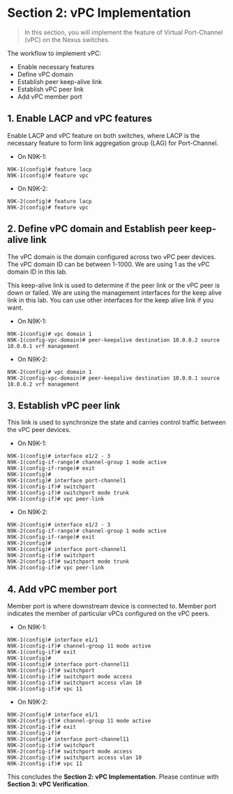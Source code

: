 # Section 2: vPC Implementation

> In this section, you will implement the feature of Virtual Port-Channel (vPC) on the Nexus switches.

The workflow to implement vPC:

- Enable necessary features
- Define vPC domain
- Establish peer keep-alive link
- Establish vPC peer link
- Add vPC member port

## 1. Enable LACP and vPC features

Enable LACP and vPC feature on both switches, where LACP is the necessary feature to form link aggregation group (LAG) for Port-Channel.

- On N9K-1:

```
N9K-1(config)# feature lacp
N9K-1(config)# feature vpc
```

- On N9K-2:

```
N9K-2(config)# feature lacp
N9K-2(config)# feature vpc
```



## 2. Define vPC domain and Establish peer keep-alive link

The vPC domain is the domain configured across two vPC peer devices. The vPC domain ID can be between 1-1000. We are using 1 as the vPC domain ID in this lab.

This keep-alive link is used to determine if the peer link or the vPC peer is down or failed. We are using the management interfaces for the keep alive link in this lab. You can use other interfaces for the keep alive link if you want.

- On N9K-1:

```
N9K-1(config)# vpc domain 1
N9K-1(config-vpc-domain)# peer-keepalive destination 10.0.0.2 source 10.0.0.1 vrf management
```

- On N9K-2:

```
N9K-2(config)# vpc domain 1
N9K-2(config-vpc-domain)# peer-keepalive destination 10.0.0.1 source 10.0.0.2 vrf management
```



## 3. Establish vPC peer link

This link is used to synchronize the state and carries control traffic between the vPC peer devices.

- On N9K-1:

```
N9K-1(config)# interface e1/2 - 3
N9K-1(config-if-range)# channel-group 1 mode active
N9K-1(config-if-range)# exit
N9K-1(config)#
N9K-1(config)# interface port-channel1
N9K-1(config-if)# switchport
N9K-1(config-if)# switchport mode trunk
N9K-1(config-if)# vpc peer-link
```

- On N9K-2:

```
N9K-2(config)# interface e1/2 - 3
N9K-2(config-if-range)# channel-group 1 mode active
N9K-2(config-if-range)# exit
N9K-2(config)#
N9K-1(config)# interface port-channel1
N9K-2(config-if)# switchport
N9K-2(config-if)# switchport mode trunk
N9K-2(config-if)# vpc peer-link
```



## 4. Add vPC member port

Member port is where downstream device is connected to. Member port indicates the member of particular vPCs configured on the vPC peers.

- On N9K-1:

```
N9K-1(config)# interface e1/1
N9K-1(config-if)# channel-group 11 mode active
N9K-1(config-if)# exit
N9K-1(config)#
N9K-1(config)# interface port-channel11
N9K-1(config-if)# switchport
N9K-1(config-if)# switchport mode access
N9K-1(config-if)# switchport access vlan 10
N9K-1(config-if)# vpc 11
```

- On N9K-2:

```
N9K-2(config)# interface e1/1
N9K-2(config-if)# channel-group 11 mode active
N9K-2(config-if)# exit
N9K-2(config-if)#
N9K-2(config)# interface port-channel11
N9K-2(config-if)# switchport
N9K-2(config-if)# switchport mode access
N9K-2(config-if)# switchport access vlan 10
N9K-2(config-if)# vpc 11
```

This concludes the **Section 2: vPC Implementation**. Please continue with **Section 3: vPC Verification**.
